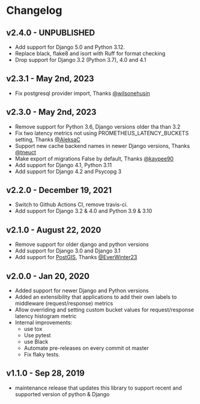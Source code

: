 # Changelog

## v2.4.0 - UNPUBLISHED

* Add support for Django 5.0 and Python 3.12.
* Replace black, flake8 and isort with Ruff for format checking
* Drop support for Django 3.2 (Python 3.7), 4.0 and 4.1

## v2.3.1 - May 2nd, 2023

* Fix postgresql provider import, Thanks [@wilsonehusin](https://github.com/korfuri/django-prometheus/pull/402)

## v2.3.0 - May 2nd, 2023

* Remove support for Python 3.6, Django versions older tha than 3.2
* Fix two latency metrics not using PROMETHEUS_LATENCY_BUCKETS setting, Thanks [@AleksaC](https://github.com/korfuri/django-prometheus/pull/343)
* Support new cache backend names in newer Django versions, Thanks [@tneuct](https://github.com/korfuri/django-prometheus/pull/329)
* Make export of migrations False by default, Thanks [@kaypee90](https://github.com/korfuri/django-prometheus/pull/313)
* Add support for Django 4.1, Python 3.11
* Add support for Django 4.2 and Psycopg 3

## v2.2.0 - December 19, 2021

* Switch to Github Actions CI, remove travis-ci.
* Add support for Django 3.2 & 4.0 and Python 3.9 & 3.10

## v2.1.0 - August 22, 2020

* Remove support for older django and python versions
* Add support for Django 3.0 and Django 3.1
* Add support for [PostGIS](https://github.com/korfuri/django-prometheus/pull/221), Thanks [@EverWinter23](https://github.com/EverWinter23)

## v2.0.0 - Jan 20, 2020

* Added support for newer Django and Python versions
* Added an extensibility that applications to add their own labels to middleware (request/response) metrics
* Allow overriding and setting custom bucket values for request/response latency histogram metric
* Internal improvements:
  * use tox
  * Use pytest
  * use Black
  * Automate pre-releases on every commit ot master
  * Fix flaky tests.

## v1.1.0 -  Sep 28, 2019

* maintenance release that updates this library to support recent and supported version of python & Django
